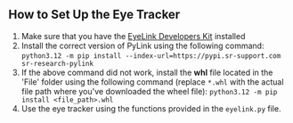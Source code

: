 ## How to Set Up the Eye Tracker
1. Make sure that you have the [EyeLink Developers Kit](https://www.sr-research.com/support/docs.php?topic=linuxsoftware) installed
2. Install the correct version of PyLink using the following command: `python3.12 -m pip install --index-url=https://pypi.sr-support.com sr-research-pylink`
3. If the above command did not work, install the **whl** file located in the 'File' folder using the following command (replace `*.whl` with the actual file path where you've downloaded the wheel file): `python3.12 -m pip install <file_path>.whl`
4. Use the eye tracker using the functions provided in the `eyelink.py` file.
